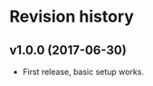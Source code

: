 Revision history
=================================

v1.0.0 (2017-06-30)
---------------------------------

* First release, basic setup works.
